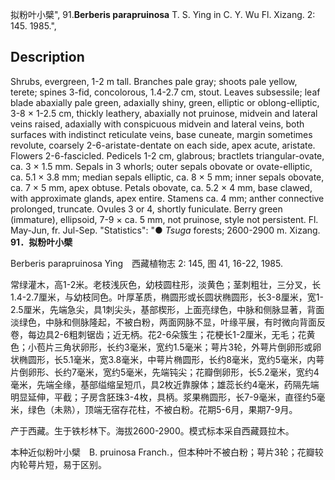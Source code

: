 拟粉叶小檗",
91.**Berberis parapruinosa** T. S. Ying in C. Y. Wu Fl. Xizang. 2: 145. 1985.",

## Description
Shrubs, evergreen, 1-2 m tall. Branches pale gray; shoots pale yellow, terete; spines 3-fid, concolorous, 1.4-2.7 cm, stout. Leaves subsessile; leaf blade abaxially pale green, adaxially shiny, green, elliptic or oblong-elliptic, 3-8 × 1-2.5 cm, thickly leathery, abaxially not pruinose, midvein and lateral veins raised, adaxially with conspicuous midvein and lateral veins, both surfaces with indistinct reticulate veins, base cuneate, margin sometimes revolute, coarsely 2-6-aristate-dentate on each side, apex acute, aristate. Flowers 2-6-fascicled. Pedicels 1-2 cm, glabrous; bractlets triangular-ovate, ca. 3 × 1.5 mm. Sepals in 3 whorls; outer sepals obovate or ovate-elliptic, ca. 5.1 × 3.8 mm; median sepals elliptic, ca. 8 × 5 mm; inner sepals obovate, ca. 7 × 5 mm, apex obtuse. Petals obovate, ca. 5.2 × 4 mm, base clawed, with approximate glands, apex entire. Stamens ca. 4 mm; anther connective prolonged, truncate. Ovules 3 or 4, shortly funiculate. Berry green (immature), ellipsoid, 7-9 × ca. 5 mm, not pruinose, style not persistent. Fl. May-Jun, fr. Jul-Sep.
  "Statistics": "● *Tsuga* forests; 2600-2900 m. Xizang.
**91．拟粉叶小檗**

Berberis parapruinosa Ying　西藏植物志 2: 145, 图 41, 16-22, 1985.

常绿灌木，高1-2米。老枝浅灰色，幼枝圆柱形，淡黄色；茎刺粗壮，三分叉，长1.4-2.7厘米，与幼枝同色。叶厚革质，椭圆形或长圆状椭圆形，长3-8厘米，宽1-2.5厘米，先端急尖，具1刺尖头，基部楔形，上面亮绿色，中脉和侧脉显著，背面淡绿色，中脉和侧脉隆起，不被白粉，两面网脉不显，叶缘平展，有时微向背面反卷，每边具2-6粗刺锯齿；近无柄。花2-6朵簇生；花梗长1-2厘米，无毛；花黄色；小苞片三角状卵形，长约3毫米，宽约1.5毫米；萼片3轮，外萼片倒卵形或卵状椭圆形，长5.1毫米，宽3.8毫米，中萼片椭圆形，长约8毫米，宽约5毫米，内萼片倒卵形、长约7毫米，宽约5毫米，先端钝尖；花瓣倒卵形，长5.2毫米，宽约4毫米，先端全缘，基部缢缩呈短爪，具2枚近靠腺体；雄蕊长约4毫米，药隔先端明显延伸，平截；子房含胚珠3-4枚，具柄。浆果椭圆形，长7-9毫米，直径约5毫米，绿色（未熟），顶端无宿存花柱，不被白粉。花期5-6月，果期7-9月。

产于西藏。生于铁杉林下。海拔2600-2900。模式标本采自西藏聂拉木。

本种近似粉叶小檗　B. pruinosa Franch.，但本种叶不被白粉；萼片3轮；花瓣较内轮萼片短，易于区别。
